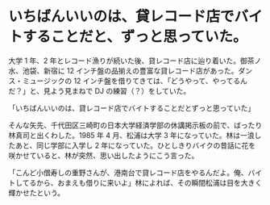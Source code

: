 # いちばんいいのは、貸レコード店でバイトすることだと、ずっと思っていた。

大学 1 年、2 年とレコード漁りが続いた後、貸レコード店に辿り着いた。御茶ノ水、池袋、新宿に 12 インチ盤の品揃えの豊富な貸レコード店があった。ダンス・ミュージックの 12 インチ盤を借りてきては、「どうやって、やってるんだ？」と、見よう見まねで DJ の練習（？）をしていた。

「いちばんいいのは、貸レコード店でバイトすることだとずっと思っていた」

そんな矢先、千代田区三崎町の日本大学経済学部の休講掲示板の前で、ばったり林真司と出くわした。1985 年 4 月、松浦は大学 3 年になっていた。林は一浪したあと、同じ学部に入学し 2 年になっていた。ひとしきりバイクの昔話に花を咲かせていると、林が突然、思い出したようにこう言った。

「こんど小僧寿しの重野さんが、港南台で貸レコード店をやるんだよ。俺、バイトしてるから、おまえも借りに来いよ」林によれば、その瞬間松浦は目を大きく輝かせたという。
